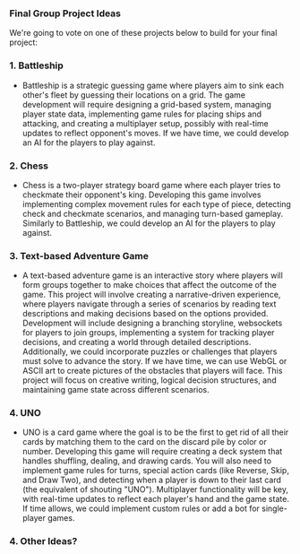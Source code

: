 ### Final Group Project Ideas

We're going to vote on one of these projects below to build for your final project:

### 1. Battleship
- Battleship is a strategic guessing game where players aim to sink each other's fleet by guessing their locations on a grid. The game development will require designing a grid-based system, managing player state data, implementing game rules for placing ships and attacking, and creating a multiplayer setup, possibly with real-time updates to reflect opponent's moves. If we have time, we could develop an AI for the players to play against.

### 2. Chess
- Chess is a two-player strategy board game where each player tries to checkmate their opponent's king. Developing this game involves implementing complex movement rules for each type of piece, detecting check and checkmate scenarios, and managing turn-based gameplay. Similarly to Battleship, we could develop an AI for the players to play against.

### 3. Text-based Adventure Game
- A text-based adventure game is an interactive story where players will form groups together to make choices that affect the outcome of the game. This project will involve creating a narrative-driven experience, where players navigate through a series of scenarios by reading text descriptions and making decisions based on the options provided. Development will include designing a branching storyline, websockets for players to join groups, implementing a system for tracking player decisions, and creating a world through detailed descriptions. Additionally, we could incorporate puzzles or challenges that players must solve to advance the story. If we have time, we can use WebGL or ASCII art to create pictures of the obstacles that players will face. This project will focus on creative writing, logical decision structures, and maintaining game state across different scenarios.

### 4. UNO
- UNO is a card game where the goal is to be the first to get rid of all their cards by matching them to the card on the discard pile by color or number. Developing this game will require creating a deck system that handles shuffling, dealing, and drawing cards. You will also need to implement game rules for turns, special action cards (like Reverse, Skip, and Draw Two), and detecting when a player is down to their last card (the equivalent of shouting "UNO"). Multiplayer functionality will be key, with real-time updates to reflect each player's hand and the game state. If time allows, we could implement custom rules or add a bot for single-player games.

### 4. Other Ideas?
